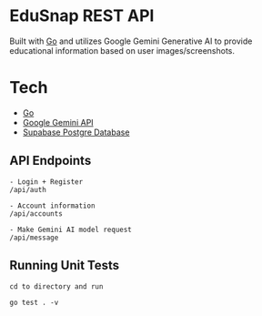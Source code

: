 # EduSnap REST API

Built with [Go](https://go.dev/) and utilizes Google Gemini Generative AI to provide educational information based on user images/screenshots.

# Tech
- [Go](https://go.dev/)
- [Google Gemini API](https://cloud.google.com/vertex-ai/generative-ai/docs/model-reference/gemini?_ga=2.40498155.-893235068.1676336544#multimodal)
- [Supabase Postgre Database](https://supabase.com/)

## API Endpoints

```
- Login + Register
/api/auth 

- Account information
/api/accounts 

- Make Gemini AI model request
/api/message 
```

## Running Unit Tests
```
cd to directory and run

go test . -v
```

